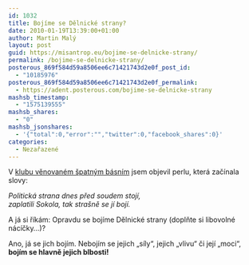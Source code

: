 ```yaml
---
id: 1032
title: Bojíme se Dělnické strany?
date: 2010-01-19T13:39:00+01:00
author: Martin Malý
layout: post
guid: https://misantrop.eu/bojime-se-delnicke-strany/
permalink: /bojime-se-delnicke-strany/
posterous_869f584d59a8506ee6c71421743d2e0f_post_id:
  - "10185976"
posterous_869f584d59a8506ee6c71421743d2e0f_permalink:
  - https://adent.posterous.com/bojime-se-delnicke-strany
mashsb_timestamp:
  - "1575139555"
mashsb_shares:
  - "0"
mashsb_jsonshares:
  - '{"total":0,"error":"","twitter":0,"facebook_shares":0}'
categories:
  - Nezařazené
---
```

V [klubu věnovan&eacute;m &scaron;patn&yacute;m b&aacute;sn&iacute;m](https://www.okoun.cz/old/boards/spatne_basne) jsem objevil perlu, kter&aacute; zač&iacute;nala slovy:

_Politick&aacute; strana dnes před soudem stoj&iacute;,  
zaplatili Sokola, tak stra&scaron;ně se j&iacute; boj&iacute;._

A j&aacute; si ř&iacute;k&aacute;m: Opravdu se boj&iacute;me Dělnick&eacute; strany (doplňte si libovoln&eacute; n&aacute;c&iacute;čky&#8230;)?

Ano, j&aacute; se jich boj&iacute;m. Neboj&iacute;m se jejich &#8222;s&iacute;ly&#8220;, jejich &#8222;vlivu&#8220; či jej&iacute; &#8222;moci&#8220;, **boj&iacute;m se hlavně jejich blbosti!**

&nbsp;